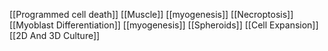 [[Programmed cell death]]
[[Muscle]]
[[myogenesis]]
[[Necroptosis]]
[[Myoblast Differentiation]]
[[myogenesis]]
[[Spheroids]]
[[Cell Expansion]]
[[2D And 3D Culture]]
